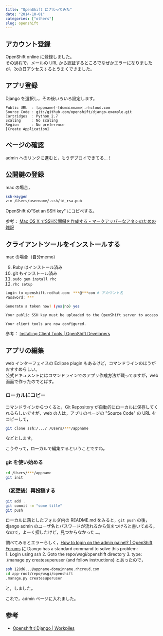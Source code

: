 ```yaml
---
title: "OpenShift にさわってみた"
date: "2014-10-01"
categories: ["others"]
slug: openshift
---
```

<!--more-->
## アカウント登録
OpenShift online に登録しました。  
その過程で，メールの URL から認証するところでなぜかエラーになりましたが，次の日アクセスするとうまくできました。  

## アプリ登録
Django を選択し，その後いろいろ設定します。  

```
Public URL  : [appname]-[domainname].rhcloud.com  
Source Code : git:/github.com/openshift/django-example.git  
Cartridges  : Python 2.7  
Scaling     : No scaling  
Region      : No preference  
[Create Application]
```

## ページの確認
admin へのリンクに進むと，もうデプロイできてる…！

## 公開鍵の登録
mac の場合，

```bash
ssh-keygen
vim /Users/username/.ssh/id_rsa.pub
```
OpenShift の"Set an SSH key" にコピペする。

参考：
[Mac OS X でSSH公開鍵を作成する - マークアッパーなアタシのための雑記](http://d.hatena.ne.jp/uco_twinkle/20080409/1207703829)

## クライアントツールをインストールする
mac の場合（自分memo）

9. Ruby はインストール済み
9. git もインストール済み
9. ```sudo gem install rhc```
9. ```rhc setup```

```bash
Login to openshift.redhat.com: ***@***com # アカウント名
Password: ***

Generate a token now? (yes|no) yes

Your public SSH key must be uploaded to the OpenShift server to access code.  Upload now? (yes|no) yes # さっきコピペしたんだけどな…

Your client tools are now configured.
```

参考：
[Installing Client Tools | OpenShift Developers](https://developers.openshift.com/en/getting-started-client-tools.html)

## アプリの編集
web インターフェイスの Eclipse plugin もあるけど，コマンドラインのほうがおすすめらしい。  
公式ドキュメントにはコマンドラインでのアプリ作成方法が載ってますが，web 画面で作ったのでとばす。

### ローカルにコピー
コマンドラインからつくると，Git Repository が自動的にローカルに保存してくれるらしいですが，web の人は，アプリのページの "Source Code" の URL をコピーして，
```bash
git clone ssh:/.../ /Users/***/appname
```
などとします。

こうやって，ローカルで編集するということですね。

### git を使い始める
```bash
cd /Users/***/appname
git init
```

### （変更後）再投稿する
```bash
git add .
git commit -m "some title"
git push
```

ローカルに落としたフォルダ内の README.md をみると，```git push``` の後，django admin のユーザ名とパスワードが流れるから気をつけろと書いてある。  
なので，よーく探したけど，見つからなかった…。

調べてみるとエラーらしく，[How to login on the admin painel? | OpenShift Forums](https://forums.openshift.com/how-to-login-on-the-admin-painel) に
	Django has a standard command to solve this problem:	
		1. Login using ssh
		2. Goto the repo/wsgi/openshift directory
		3. type: ./manage.py createsuperuser (and follow instructions)
とあったので，
```bash
ssh 128d6...@appname-domainname.rhcroud.com
cd app-root/repo/wsgi/openshift
.manage.py createsuperuser
```
と，しました。

これで，admin ページに入れました。

## 参考
- [OpenshiftでDjango | Workpiles](http://workpiles.com/2014/06/openshift-django-web/)

